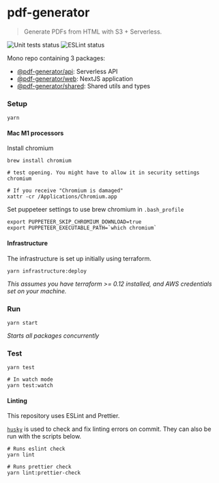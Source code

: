 # pdf-generator

> Generate PDFs from HTML with S3 + Serverless.

![Unit tests status](https://github.com/tomfa/pdf-generator-api/actions/workflows/tests.yml/badge.svg)
![ESLint status](https://github.com/tomfa/pdf-generator-api/actions/workflows/lint.yml/badge.svg)

Mono repo containing 3 packages:

- [@pdf-generator/api](https://github.com/tomfa/pdf-generator-api/tree/master/api): Serverless API
- [@pdf-generator/web](https://github.com/tomfa/pdf-generator-api/tree/master/web): NextJS application
- [@pdf-generator/shared](https://github.com/tomfa/pdf-generator-api/tree/master/shared): Shared utils and types

### Setup

```
yarn
```

#### Mac M1 processors

Install chromium
```
brew install chromium

# test opening. You might have to allow it in security settings
chromium

# If you receive "Chromium is damaged"
xattr -cr /Applications/Chromium.app
```

Set puppeteer settings to use brew chromium in `.bash_profile`

```
export PUPPETEER_SKIP_CHROMIUM_DOWNLOAD=true
export PUPPETEER_EXECUTABLE_PATH=`which chromium`
```



#### Infrastructure
The infrastructure is set up initially using terraform.

```
yarn infrastructure:deploy
 ```

_This assumes you have terraform >= 0.12 installed, and AWS credentials set on your machine._

### Run

```
yarn start
```

_Starts all packages concurrently_

### Test

```
yarn test

# In watch mode
yarn test:watch
```

#### Linting

This repository uses ESLint and Prettier.

[`husky`](https://typicode.github.io/husky/#/) is used to check and fix linting errors on commit. They can also be run with the scripts below.

```
# Runs eslint check
yarn lint

# Runs prettier check
yarn lint:prettier-check
```

